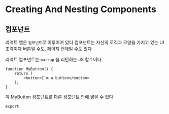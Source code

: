 # Creating And Nesting Components

## 컴포넌트

리액트 앱은 `컴포넌트`로 이루어져 있다
컴포넌트는 자신의 로직과 모양을 가지고 있는 UI 조각이다
버튼일 수도, 페이지 전체일 수도 있다

리액트 컴포넌트는 `markup` 을 리턴하는 JS 함수이다

	function MyButton() {
		return (
			<button>I'm a button</button>
		);
	}

이 MyButton 컴포넌트를 다른 컴포넌트 안에 넣을 수 있다

	export
<!--stackedit_data:
eyJoaXN0b3J5IjpbLTQwMjM5MDI5N119
-->